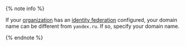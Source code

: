 {% note info %}

If your [organization](../../datalens/concepts/organizations.md) has an [identity federation](../../organization/concepts/add-federation.md) configured, your domain name can be different from `yandex.ru`. If so, specify your domain name.

{% endnote %}